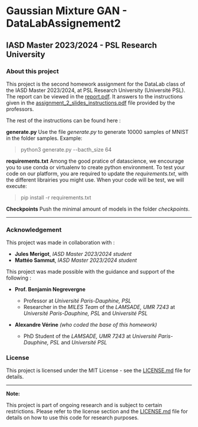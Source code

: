 # Gaussian Mixture GAN - DataLabAssignement2

## IASD Master 2023/2024 - PSL Research University

### About this project

This project is the second homework assignment for the DataLab class of the IASD Master 2023/2024, at PSL Research University (Université PSL). The report can be viewed in the [report.pdf](report.pdf).
It answers to the instructions given in the [assignment_2_slides_instructions.pdf](assignment_2_slides_instructions.pdf) file provided by the professors.

The rest of the instructions can be found here :

**generate.py**
Use the file *generate.py* to generate 10000 samples of MNIST in the folder samples. 
Example:
  > python3 generate.py --bacth_size 64

**requirements.txt**
Among the good pratice of datascience, we encourage you to use conda or virtualenv to create python environment. 
To test your code on our platform, you are required to update the *requirements.txt*, with the different librairies you might use. 
When your code will be test, we will execute: 
  > pip install -r requirements.txt

**Checkpoints**
Push the minimal amount of models in the folder *checkpoints*.

---

### Acknowledgement

This project was made in collaboration with :

- **Jules Merigot**, *IASD Master 2023/2024 student*
- **Mattéo Sammut**, *IASD Master 2023/2024 student*

This project was made possible with the guidance and support of the following :

- **Prof. Benjamin Negrevergne**
  - Professor at *Université Paris-Dauphine, PSL*
  - Researcher in the *MILES Team* of the *LAMSADE, UMR 7243* at *Université Paris-Dauphine, PSL* and *Université PSL*

- **Alexandre Vérine** *(who coded the base of this homework)*
  - PhD Student of the *LAMSADE, UMR 7243* at *Université Paris-Dauphine, PSL* and *Université PSL*

### License

This project is licensed under the MIT License - see the [LICENSE.md](LICENSE.md) file for details.

---

**Note:**

This project is part of ongoing research and is subject to certain restrictions. Please refer to the license section and the [LICENSE.md](LICENSE.md) file for details on how to use this code for research purposes.
